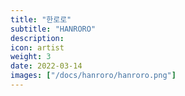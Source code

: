 ```yaml
---
title: "한로로"
subtitle: "HANRORO"
description:
icon: artist
weight: 3
date: 2022-03-14
images: ["/docs/hanroro/hanroro.png"]
---
```


